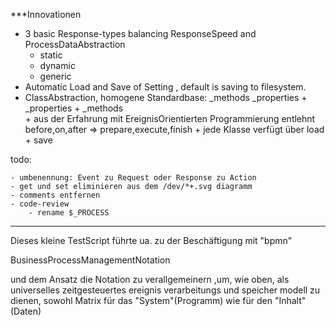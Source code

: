 ***Innovationen

+ 3 basic Response-types balancing ResponseSpeed and ProcessDataAbstraction
    + static
    + dynamic
    + generic
+ Automatic Load and Save of Setting , default is saving to filesystem.
+ ClassAbstraction, homogene Standardbase: _methods _properties
        + _properties
    	+ _methods		
		+ aus der Erfahrung mit EreignisOrientierten Programmierung entlehnt  before,on,after => prepare,execute,finish
		+ jede Klasse verfügt über load + save


todo:
 
	- umbenennung: Event zu Request oder Response zu Action
	- get und set eliminieren aus dem /dev/*+.svg diagramm
	- comments entfernen
	- code-review
        - rename $_PROCESS

--------------

Dieses kleine TestScript führte ua. zu der Beschäftigung mit "bpmn"

BusinessProcessManagementNotation

und dem Ansatz die Notation zu verallgemeinern ,um, wie oben, als universelles 
zeitgesteuertes ereignis verarbeitungs und speicher modell zu dienen,
sowohl Matrix für das "System"(Programm) wie für den "Inhalt"(Daten)
